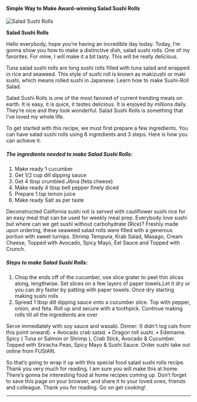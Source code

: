             

#### Simple Way to Make Award-winning Salad Sushi Rolls

![Salad Sushi Rolls](https://img-global.cpcdn.com/recipes/c0938138ee90d500/751x532cq70/salad-sushi-rolls-recipe-main-photo.jpg)

**Salad Sushi Rolls**

Hello everybody, hope you’re having an incredible day today. Today, I’m gonna show you how to make a distinctive dish, salad sushi rolls. One of my favorites. For mine, I will make it a bit tasty. This will be really delicious.

Tuna salad sushi rolls are long sushi rolls filled with tuna salad and wrapped in rice and seaweed. This style of sushi roll is known as makizushi or maki sushi, which means rolled sushi in Japanese. Learn how to make Sushi-Roll Salad.

Salad Sushi Rolls is one of the most favored of current trending meals on earth. It is easy, it is quick, it tastes delicious. It is enjoyed by millions daily. They’re nice and they look wonderful. Salad Sushi Rolls is something that I’ve loved my whole life.

To get started with this recipe, we must first prepare a few ingredients. You can have salad sushi rolls using 6 ingredients and 3 steps. Here is how you can achieve it.

##### The ingredients needed to make Salad Sushi Rolls:

1.  Make ready 1 cucumber
2.  Get 1/2 cup dill dipping sauce
3.  Get 4 tbsp crumbled Jibna (feta cheese)
4.  Make ready 4 tbsp bell pepper finely diced
5.  Prepare 1 tsp lemon juice
6.  Make ready Salt as per taste

Deconstructed California sushi roll is served with cauliflower sushi rice for an easy meal that can be used for weekly meal prep. Everybody love sushi but where can we get sushi without carbohydrate (Rice)? Freshly made upon ordering, these seaweed salad rolls were filled with a generous portion with sweet turnips. Shrimp Tempura, Krab Salad, Masago, Cream Cheese, Topped with Avocado, Spicy Mayo, Eel Sauce and Topped with Crunch.

##### Steps to make Salad Sushi Rolls:

1.  Chop the ends off of the cucumber, use slice grater to peel thin slices along, lengthwise. Set slices on a few layers of paper towels,Let it dry or you can dry faster by patting with paper towels. Once dry starting making sushi rolls
2.  Spread 1 tbsp dill dipping sauce onto a cucumber slice. Top with pepper, onion, and feta. Roll up and secure with a toothpick. Continue making rolls till all the ingredients are over

Serve immediately with soy sauce and wasabi. Dinner: (I didn't log cals from this point onward). • Avocado crab salad. • Dragon roll sushi. • Edemame. Spicy ( Tuna or Salmon or Shrimp ), Crab Stick, Avocado & Cucumber. Topped with Sriracha Peas, Spicy Mayo & Sushi Sauce. Order sushi take out online from FUSIAN.

So that’s going to wrap it up with this special food salad sushi rolls recipe. Thank you very much for reading. I am sure you will make this at home. There’s gonna be interesting food at home recipes coming up. Don’t forget to save this page on your browser, and share it to your loved ones, friends and colleague. Thank you for reading. Go on get cooking!

* * *